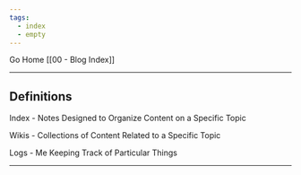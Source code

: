```yaml
---
tags:
  - index
  - empty
---
```

Go Home [[00 - Blog Index]]


---

## Definitions

Index - Notes Designed to Organize Content on a Specific Topic

Wikis - Collections of Content Related to a Specific Topic

Logs - Me Keeping Track of Particular Things

---
